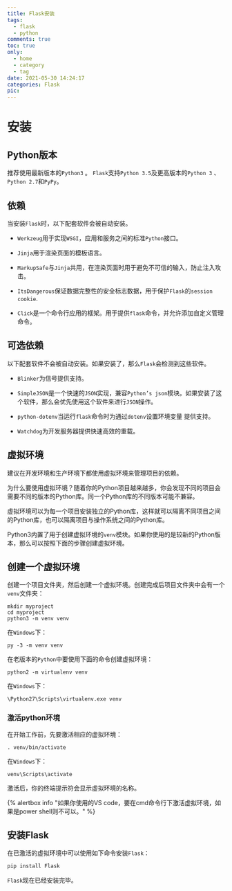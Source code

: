 ```yaml
---
title: Flask安装
tags:
  - flask
  - python
comments: true
toc: true
only:
  - home
  - category
  - tag
date: 2021-05-30 14:24:17
categories: Flask
pic:
---
```


# 安装

## Python版本

推荐使用最新版本的`Python3` 。 `Flask`支持`Python 3.5`及更高版本的`Python 3` 、`Python 2.7`和`PyPy`。

## 依赖

当安装`Flask`时，以下配套软件会被自动安装。

- `Werkzeug`用于实现`WSGI`，应用和服务之间的标准`Python`接口。

- `Jinja`用于渲染页面的模板语言。

- `MarkupSafe`与`Jinja`共用，在渲染页面时用于避免不可信的输入，防止注入攻击。

- `ItsDangerous`保证数据完整性的安全标志数据，用于保护`Flask`的`session cookie`.

- `Click`是一个命令行应用的框架。用于提供`flask`命令，并允许添加自定义管理命令。

## 可选依赖

以下配套软件不会被自动安装。如果安装了，那么`Flask`会检测到这些软件。

- `Blinker`为信号提供支持。

- `SimpleJSON`是一个快速的`JSON`实现，兼容`Python’s json`模块。如果安装了这个软件，那么会优先使用这个软件来进行`JSON`操作。

- `python-dotenv`当运行`flask`命令时为通过`dotenv`设置环境变量 提供支持。

- `Watchdog`为开发服务器提供快速高效的重载。

## 虚拟环境

建议在开发环境和生产环境下都使用虚拟环境来管理项目的依赖。

为什么要使用虚拟环境？随着你的Python项目越来越多，你会发现不同的项目会需要不同的版本的Python库。同一个Python库的不同版本可能不兼容。

虚拟环境可以为每一个项目安装独立的Python库，这样就可以隔离不同项目之间的Python库，也可以隔离项目与操作系统之间的Python库。

Python3内置了用于创建虚拟环境的`venv`模块。如果你使用的是较新的Python版本，那么可以按照下面的步骤创建虚拟环境。

## 创建一个虚拟环境

创建一个项目文件夹，然后创建一个虚拟环境。创建完成后项目文件夹中会有一个`venv`文件夹：

```shell
mkdir myproject
cd myproject
python3 -m venv venv
```

在`Windows`下：

```shell
py -3 -m venv venv
```

在老版本的`Python`中要使用下面的命令创建虚拟环境：

```shell
python2 -m virtualenv venv
```

在`Windows`下：

```shell
\Python27\Scripts\virtualenv.exe venv
```

### 激活python环境

在开始工作前，先要激活相应的虚拟环境：

```shell
. venv/bin/activate
```

在`Windows`下：

```shell
venv\Scripts\activate
```

激活后，你的终端提示符会显示虚拟环境的名称。

{% alertbox info "如果你使用的VS code，要在cmd命令行下激活虚拟环境，如果是power shell则不可以。" %}

## 安装Flask

在已激活的虚拟环境中可以使用如下命令安装`Flask`：

```python
pip install Flask
```

`Flask`现在已经安装完毕。
